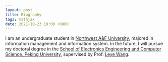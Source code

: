 ```yaml
---
layout: post
title: Biography
tags: mathjax
date: 2021-10-23 19:00 +0800
---
```

I am an undergraduate student in [Northwest A&F University](https://www.nwsuaf.edu.cn/), majored in information management and information system. In the future, I will pursue my doctoral degree in the [School of Electronics Engineering and Computer Science, Peking University](https://eecs.pku.edu.cn/), supervised by Prof. [Leye Wang](https://wangleye.github.io/).

